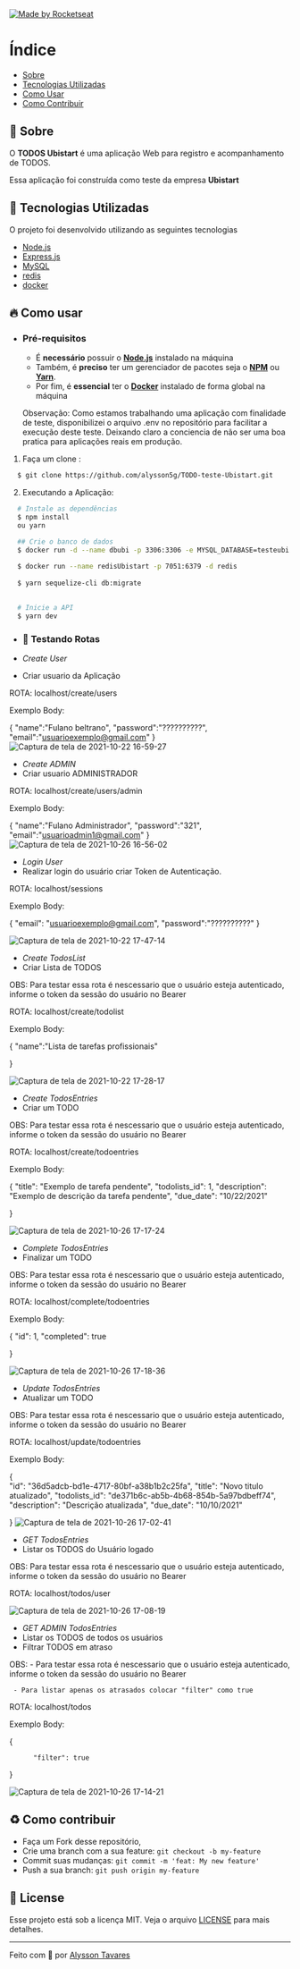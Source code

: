 


  <a href="https://www.linkedin.com/in/programadoralysson/">
    <img alt="Made by Rocketseat" src="https://img.shields.io/badge/made%20by-Alysson Tavares-%237519C1">
  </a>
  <a>


# Índice

- [Sobre](#sobre)
- [Tecnologias Utilizadas](#tecnologias-utilizadas)
- [Como Usar](#como-usar)
- [Como Contribuir](#como-contribuir)

<a id="sobre"></a>

## :bookmark: Sobre

O <strong>TODOS Ubistart</strong> é uma aplicação Web para registro e acompanhamento de TODOS.

Essa aplicação foi construída como teste da empresa <strong>Ubistart</strong> 
    
  
<a id="tecnologias-utilizadas"></a>

## :rocket: Tecnologias Utilizadas

O projeto foi desenvolvido utilizando as seguintes tecnologias

- [Node.js](https://nodejs.org/en/)
- [Express.js](https://expressjs.com/pt-br/)
- [MySQL](https://www.mysql.com/)
- [redis](https://redis.io/)
- [docker](https://www.docker.com/)        
    



<a id="como-usar"></a>

## :fire: Como usar

- ### **Pré-requisitos**

  - É **necessário** possuir o **[Node.js](https://nodejs.org/en/)** instalado na máquina
  - Também, é **preciso** ter um gerenciador de pacotes seja o **[NPM](https://www.npmjs.com/)** ou **[Yarn](https://yarnpkg.com/)**.
  - Por fim, é **essencial** ter o **[Docker](https://www.docker.com/get-started)** instalado de forma global na máquina
	
  Observação: Como estamos trabalhando uma aplicação com finalidade de teste, disponibilizei
  o arquivo .env no repositório para facilitar a execução deste teste. 
  Deixando claro a conciencia de não ser uma boa pratica para aplicações reais em produção.


1. Faça um clone :

```sh
  $ git clone https://github.com/alysson5g/TODO-teste-Ubistart.git
```

2. Executando a Aplicação:

```sh
  # Instale as dependências
  $ npm install
  ou yarn

  ## Crie o banco de dados
  $ docker run -d --name dbubi -p 3306:3306 -e MYSQL_DATABASE=testeubi -e MYSQL_USER=ubistart -e MYSQL_PASSWORD=321 mysql
	
  $ docker run --name redisUbistart -p 7051:6379 -d redis
	
  $ yarn sequelize-cli db:migrate
   

  # Inicie a API
  $ yarn dev

```

- ### :twisted_rightwards_arrows: **Testando Rotas**

 - *Create User*
 - Criar usuario da Aplicação

 ROTA:  localhost/create/users

Exemplo Body: 
  
{
	"name":"Fulano beltrano",
  "password":"??????????",
	"email":"usuarioexemplo@gmail.com"
}
  ![Captura de tela de 2021-10-22 16-59-27](https://user-images.githubusercontent.com/62367153/138522609-a71baf55-5bca-4421-b207-36f1d032e1de.png)

 - *Create ADMIN*
 - Criar usuario ADMINISTRADOR

 ROTA:  localhost/create/users/admin

Exemplo Body: 
  
{
	"name":"Fulano Administrador",
  "password":"321",
	"email":"usuarioadmin1@gmail.com"
}
	![Captura de tela de 2021-10-26 16-56-02](https://user-images.githubusercontent.com/62367153/138960028-409f012b-f7f5-40eb-a79c-5d5045a3f2eb.png)

  
  - *Login User*
 - Realizar login do usuário criar Token de Autenticação.
  
  ROTA:  localhost/sessions
  
  Exemplo Body: 
  
  {
	"email": "usuarioexemplo@gmail.com",
	"password":"??????????"
}

  ![Captura de tela de 2021-10-22 17-47-14](https://user-images.githubusercontent.com/62367153/138526565-3e048b2a-4dd2-4a4a-a09f-cbb3fecf361c.png)

  
- *Create TodosList*
 - Criar Lista de TODOS

OBS: Para testar essa rota é nescessario que o usuário esteja autenticado, informe o token da sessão do usuário no Bearer

ROTA: localhost/create/todolist
  
  Exemplo Body: 
  
  {
	"name":"Lista de tarefas profissionais"
  
  }
  
  
  ![Captura de tela de 2021-10-22 17-28-17](https://user-images.githubusercontent.com/62367153/138524935-65773d51-c0a5-417b-825e-77a0fd3bb234.png)

  
  - *Create TodosEntries*
 - Criar um TODO

OBS: Para testar essa rota é nescessario que o usuário esteja autenticado, informe o token da sessão do usuário no Bearer
	
  ROTA: localhost/create/todoentries
  
   Exemplo Body: 
  
  {
  					"title": "Exemplo de tarefa pendente",
            "todolists_id": 1,
           	"description": "Exemplo de descrição da tarefa pendente",
            "due_date": "10/22/2021" 
          
  
}
  
 ![Captura de tela de 2021-10-26 17-17-24](https://user-images.githubusercontent.com/62367153/138962414-c90d60ab-48f4-4bb6-b718-7f86bdadc337.png)


  - *Complete TodosEntries*
 - Finalizar um TODO
  
OBS: Para testar essa rota é nescessario que o usuário esteja autenticado, informe o token da sessão do usuário no Bearer
	
  ROTA: localhost/complete/todoentries
	
   Exemplo Body: 
  
  { "id": 1,
  "completed": true
  
}
  
  ![Captura de tela de 2021-10-26 17-18-36](https://user-images.githubusercontent.com/62367153/138962563-29d2e65a-75cf-4920-bec9-d57d21a6f3d7.png)


 - *Update TodosEntries*
 - Atualizar um TODO
  
OBS: Para testar essa rota é nescessario que o usuário esteja autenticado, informe o token da sessão do usuário no Bearer
	
  ROTA: localhost/update/todoentries
	
   Exemplo Body: 
  
{						
	"id": "36d5adcb-bd1e-4717-80bf-a38b1b2c25fa",
	"title": "Novo titulo atualizado",
	"todolists_id": "de371b6c-ab5b-4b68-854b-5a97bdbeff74",
	"description": "Descrição atualizada",
   	"due_date": "10/10/2021" 
          
  
}
	![Captura de tela de 2021-10-26 17-02-41](https://user-images.githubusercontent.com/62367153/138960524-17698d2b-bd1d-4ddd-88e8-669c7639cc3c.png)

 - *GET TodosEntries*
 - Listar os TODOS do Usuário logado
  
OBS: Para testar essa rota é nescessario que o usuário esteja autenticado, informe o token da sessão do usuário no Bearer
	
  ROTA: localhost/todos/user
  
   ![Captura de tela de 2021-10-26 17-08-19](https://user-images.githubusercontent.com/62367153/138961242-525a7712-cbec-4abe-92fb-12ea5bfdf7a0.png)
	
 - *GET ADMIN TodosEntries*
 - Listar os TODOS de todos os usuários
 - Filtrar TODOS em atraso
	
OBS: - Para testar essa rota é nescessario que o usuário esteja autenticado, informe o token da sessão do usuário no Bearer

     - Para listar apenas os atrasados colocar "filter" como true
	
  
  ROTA: localhost/todos
	
   Exemplo Body: 
	
  {						

          "filter": true
  
  }
	
  ![Captura de tela de 2021-10-26 17-14-21](https://user-images.githubusercontent.com/62367153/138961960-e74ca67d-e0d2-44c1-a280-cc5690e6de75.png)

	
  
<a id="como-contribuir"></a>

## :recycle: Como contribuir

- Faça um Fork desse repositório,
- Crie uma branch com a sua feature: `git checkout -b my-feature`
- Commit suas mudanças: `git commit -m 'feat: My new feature'`
- Push a sua branch: `git push origin my-feature`


## :memo: License

Esse projeto está sob a licença MIT. Veja o arquivo [LICENSE](LICENSE.md) para mais detalhes.

---

Feito com :blue_heart: por [Alysson Tavares](https://github.com/alysson5g)

